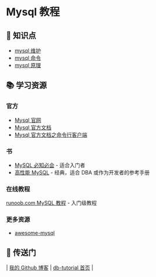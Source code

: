 # Mysql 教程

## :memo: 知识点

- [mysql 维护](mysql-ops.md)
- [mysql 命令](mysql-cli.md)
- [mysql 原理](mysql-theory.md)

## :books: 学习资源

### 官方

- [Mysql 官网](https://www.mysql.com/)
- [Mysql 官方文档](https://dev.mysql.com/doc/refman/8.0/en/)
- [Mysql 官方文档之命令行客户端](https://dev.mysql.com/doc/refman/8.0/en/mysql.html)

### 书

- [MySQL 必知必会](https://book.douban.com/subject/3354490/) - 适合入门者
- [高性能 MySQL](https://book.douban.com/subject/23008813/) - 经典，适合 DBA 或作为开发者的参考手册

### 在线教程

[runoob.com MySQL 教程](http://www.runoob.com/mysql/mysql-tutorial.html) - 入门级教程

### 更多资源

- [awesome-mysql](https://github.com/jobbole/awesome-mysql-cn)

## :door: 传送门

| [我的 Github 博客](https://github.com/dunwu/blog) | [db-tutorial 首页](https://github.com/dunwu/db-tutorial) |
